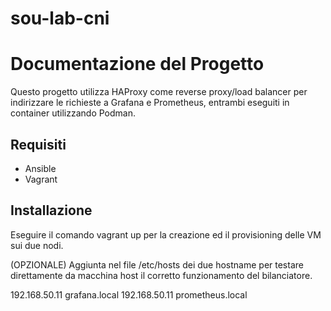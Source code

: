 # sou-lab-cni
# Documentazione del Progetto

Questo progetto utilizza HAProxy come reverse proxy/load balancer per indirizzare le richieste a Grafana e Prometheus, entrambi eseguiti in container utilizzando Podman.

## Requisiti

- Ansible
- Vagrant

## Installazione

Eseguire il comando vagrant up per la creazione ed il provisioning delle VM sui due nodi.

(OPZIONALE) 
Aggiunta nel file /etc/hosts dei due hostname per testare direttamente da macchina host il corretto funzionamento del bilanciatore. 

192.168.50.11 grafana.local
192.168.50.11 prometheus.local

